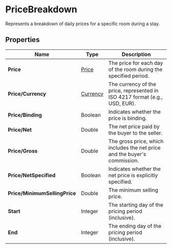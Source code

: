 # PriceBreakdown

Represents a breakdown of daily prices for a specific room during a stay.

## Properties

| Name | Type | Description |
|------|------|-------------|
| **Price** | [Price](/docs/apis/for-sellers/connectors-pull-developers-api/API_Reference/price) | The price for each day of the room during the specified period. |
| **Price/Currency** | [Currency](/docs/apis/for-sellers/connectors-pull-developers-api/API_Reference/currency) | The currency of the price, represented in ISO 4217 format (e.g., USD, EUR). |
| **Price/Binding** | Boolean | Indicates whether the price is binding. |
| **Price/Net** | Double | The net price paid by the buyer to the seller. |
| **Price/Gross** | Double | The gross price, which includes the net price and the buyer's commission. |
| **Price/NetSpecified** | Boolean | Indicates whether the net price is explicitly specified. |
| **Price/MinimumSellingPrice** | Double | The minimum selling price. |
| **Start** | Integer | The starting day of the pricing period (inclusive). |
| **End** | Integer | The ending day of the pricing period (inclusive). |
